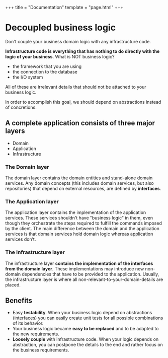 +++
title = "Documentation"
template = "page.html"
+++

# Decoupled business logic

Don't couple your business domain logic with any infrastructure code.

**Infrastructure code is everything that has nothing to do directly with the logic of your business**. What is NOT business logic?

- the framework that you are using
- the connection to the database
- the I/O system

All of these are irrelevant details that should not be attached to your business logic.

In order to accomplish this goal, we should depend on abstractions instead of concretions.

## A complete application consists of three major layers

- Domain
- Application
- Infrastructure

### The Domain layer

The domain layer contains the domain entities and stand-alone domain services.
Any domain concepts (this includes domain services, but also repositories) that depend on external resources, are defined by **interfaces**.

### The Application layer

The application layer contains the implementation of the application services.
These services shouldn't have "business logic" in them, even though they orchestrate the steps required to fulfill the commands imposed by the client.
The main difference between the domain and the application services is that domain services hold domain logic whereas application services don’t.

### The Infrastructure layer

The infrastructure layer **contains the implementation of the interfaces from the domain layer**.
These implementations may introduce new non-domain dependencies that have to be provided to the application.
Usually, the infrastructure layer is where all non-relevant-to-your-domain-details are placed.

## Benefits

- Easy **testability**. When your business logic depend on abstractions (interfaces) you can easily create unit tests for all possible combinations of its behavior.
- Your business logic became **easy to be replaced** and to be adapted to the new requirements.
- **Loosely couple** with infrastructure code. When your logic depends on abstraction, you can postpone the details to the end and rather focus on the business requirements. 
